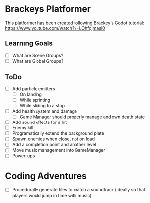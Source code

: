 # Brackeys Platformer

This platformer has been created following Brackey's Godot tutorial:
	https://www.youtube.com/watch?v=LOhfqjmasi0

## Learning Goals

- [ ] What are Scene Groups?
- [ ] What are Global Groups?

## ToDo

- [ ] Add particle emitters
	- [ ] On landing
	- [ ] While sprinting
	- [ ] While sliding to a stop
- [ ] Add health system and damage
	- [ ] Game Manager should properly manage and own death state
- [ ] Add sound effects for a hit
- [ ] Enemy kill
- [ ] Programatically extend the background plate
- [ ] Spawn enemies when close, not on load
- [ ] Add a completion point and another level
- [ ] Move music management into GameManager
- [ ] Power-ups

# Coding Adventures

- [ ] Procedurally generate tiles to match a soundtrack (ideally so that players
	  would jump in time with music)
